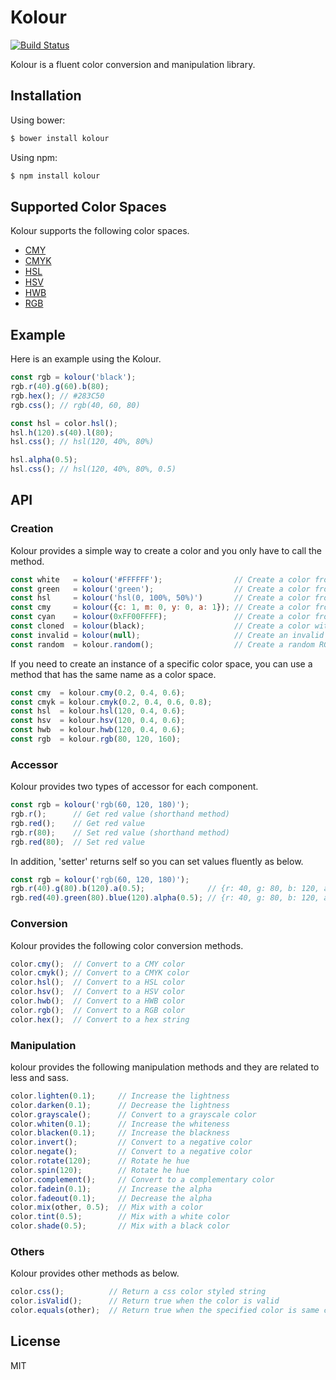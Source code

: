 # Kolour

[![Build Status](https://travis-ci.org/t28hub/kolour.svg?branch=master)](https://travis-ci.org/t28hub/kolour)

Kolour is a fluent color conversion and manipulation library.

## Installation
Using bower:
```sh
$ bower install kolour
```
Using npm:
```sh
$ npm install kolour
```

## Supported Color Spaces
Kolour supports the following color spaces.
- [CMY](https://en.wikipedia.org/wiki/CMY_color_model)
- [CMYK](https://en.wikipedia.org/wiki/CMYK_color_model)
- [HSL](https://en.wikipedia.org/wiki/HSL_and_HSV)
- [HSV](https://en.wikipedia.org/wiki/HSL_and_HSV)
- [HWB](https://en.wikipedia.org/wiki/HWB_color_model)
- [RGB](https://en.wikipedia.org/wiki/RGB_color_model)

## Example
Here is an example using the Kolour.
```javascript
const rgb = kolour('black');
rgb.r(40).g(60).b(80);
rgb.hex(); // #283C50
rgb.css(); // rgb(40, 60, 80)

const hsl = color.hsl();
hsl.h(120).s(40).l(80);
hsl.css(); // hsl(120, 40%, 80%)

hsl.alpha(0.5);
hsl.css(); // hsl(120, 40%, 80%, 0.5)
```

## API
### Creation
Kolour provides a simple way to create a color and you only have to call the method.
```javascript
const white   = kolour('#FFFFFF');                // Create a color from a hex string
const green   = kolour('green');                  // Create a color from a color name
const hsl     = kolour('hsl(0, 100%, 50%)')       // Create a color from a css color
const cmy     = kolour({c: 1, m: 0, y: 0, a: 1}); // Create a color from an object
const cyan    = kolour(0xFF00FFFF);               // Create a color from a 32-bit ARGB number
const cloned  = kolour(black);                    // Create a color with another instance
const invalid = kolour(null);                     // Create an invalid color
const random  = kolour.random();                  // Create a random RGB color
```
If you need to create an instance of a specific color space, you can use a method that has the same name as a color space.
```javascript
const cmy  = kolour.cmy(0.2, 0.4, 0.6);
const cmyk = kolour.cmyk(0.2, 0.4, 0.6, 0.8);
const hsl  = kolour.hsl(120, 0.4, 0.6);
const hsv  = kolour.hsv(120, 0.4, 0.6);
const hwb  = kolour.hwb(120, 0.4, 0.6);
const rgb  = kolour.rgb(80, 120, 160);
```

### Accessor
Kolour provides two types of accessor for each component.
```javascript
const rgb = kolour('rgb(60, 120, 180)');
rgb.r();      // Get red value (shorthand method)
rgb.red();    // Get red value
rgb.r(80);    // Set red value (shorthand method)
rgb.red(80);  // Set red value
```

In addition, 'setter' returns self so you can set values fluently as below.
```javascript
const rgb = kolour('rgb(60, 120, 180)');
rgb.r(40).g(80).b(120).a(0.5);              // {r: 40, g: 80, b: 120, a: 0.5}
rgb.red(40).green(80).blue(120).alpha(0.5); // {r: 40, g: 80, b: 120, a: 0.5}
```

### Conversion
Kolour provides the following color conversion methods.
```javascript
color.cmy();  // Convert to a CMY color
color.cmyk(); // Convert to a CMYK color
color.hsl();  // Convert to a HSL color
color.hsv();  // Convert to a HSV color
color.hwb();  // Convert to a HWB color
color.rgb();  // Convert to a RGB color
color.hex();  // Convert to a hex string
```

### Manipulation
kolour provides the following manipulation methods and they are related to less and sass.
```javascript
color.lighten(0.1);     // Increase the lightness
color.darken(0.1);      // Decrease the lightness
color.grayscale();      // Convert to a grayscale color
color.whiten(0.1);      // Increase the whiteness
color.blacken(0.1);     // Increase the blackness
color.invert();         // Convert to a negative color
color.negate();         // Convert to a negative color
color.rotate(120);      // Rotate he hue
color.spin(120);        // Rotate he hue
color.complement();     // Convert to a complementary color
color.fadein(0.1);      // Increase the alpha
color.fadeout(0.1);     // Decrease the alpha
color.mix(other, 0.5);  // Mix with a color
color.tint(0.5);        // Mix with a white color
color.shade(0.5);       // Mix with a black color
```

### Others
Kolour provides other methods as below.
```javascript
color.css();          // Return a css color styled string
color.isValid();      // Return true when the color is valid
color.equals(other);  // Return true when the specified color is same color
```

## License
MIT
